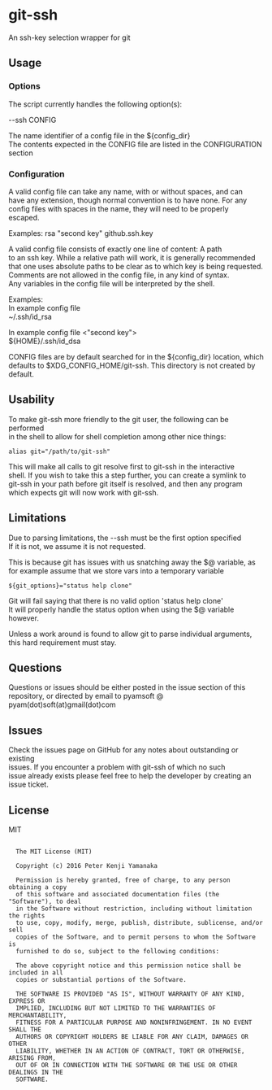 # git-ssh
An ssh-key selection wrapper for git

## Usage  
### Options
The script currently handles the following option(s):  

--ssh CONFIG

The name identifier of a config file in the ${config_dir}  
The contents expected in the CONFIG file are listed in the CONFIGURATION section  

### Configuration

A valid config file can take any name, with or without spaces, and can  
have any extension, though normal convention is to have none. For any  
config files with spaces in the name, they will need to be properly  
escaped.  

Examples:     rsa    "second key"   github.ssh.key  

A valid config file consists of exactly one line of content: A path  
to an ssh key. While a relative path will work, it is generally recommended  
that one uses absolute paths to be clear as to which key is being requested.  
Comments are not allowed in the config file, in any kind of syntax.  
Any variables in the config file will be interpreted by the shell.  

Examples:  
In example config file <rsa>  
~/.ssh/id_rsa  

In example config file <"second key">  
${HOME}/.ssh/id_dsa  

CONFIG files are by default searched for in the
${config_dir} location, which defaults to
$XDG_CONFIG_HOME/git-ssh. This directory is not created by default.

## Usability

To make git-ssh more friendly to the git user, the following can be performed  
in the shell to allow for shell completion among other nice things:  
```
alias git="/path/to/git-ssh"  
```
This will make all calls to git resolve first to git-ssh in the interactive  
shell. If you wish to take this a step further, you can create a symlink to  
git-ssh in your path before git itself is resolved, and then any program  
which expects git will now work with git-ssh.  

## Limitations

Due to parsing limitations, the --ssh must be the first option specified  
If it is not, we assume it is not requested.  

This is because git has issues with us snatching away the $@ variable, as  
for example assume that we store vars into a temporary variable  
```
${git_options}="status help clone"  
```

Git will fail saying that there is no valid option 'status help clone'  
It will properly handle the status option when using the $@ variable however.  

Unless a work around is found to allow git to parse individual arguments,  
this hard requirement must stay.  

## Questions

Questions or issues should be either posted in the issue section of this  
repository, or directed by email to pyamsoft @ pyam(dot)soft(at)gmail(dot)com

## Issues

Check the issues page on GitHub for any notes about outstanding or existing  
issues. If you encounter a problem with git-ssh of which no such  
issue already exists please feel free to help the developer by creating an  
issue ticket.

## License

MIT  

```

  The MIT License (MIT)

  Copyright (c) 2016 Peter Kenji Yamanaka

  Permission is hereby granted, free of charge, to any person obtaining a copy
  of this software and associated documentation files (the "Software"), to deal
  in the Software without restriction, including without limitation the rights
  to use, copy, modify, merge, publish, distribute, sublicense, and/or sell
  copies of the Software, and to permit persons to whom the Software is
  furnished to do so, subject to the following conditions:

  The above copyright notice and this permission notice shall be included in all
  copies or substantial portions of the Software.

  THE SOFTWARE IS PROVIDED "AS IS", WITHOUT WARRANTY OF ANY KIND, EXPRESS OR
  IMPLIED, INCLUDING BUT NOT LIMITED TO THE WARRANTIES OF MERCHANTABILITY,
  FITNESS FOR A PARTICULAR PURPOSE AND NONINFRINGEMENT. IN NO EVENT SHALL THE
  AUTHORS OR COPYRIGHT HOLDERS BE LIABLE FOR ANY CLAIM, DAMAGES OR OTHER
  LIABILITY, WHETHER IN AN ACTION OF CONTRACT, TORT OR OTHERWISE, ARISING FROM,
  OUT OF OR IN CONNECTION WITH THE SOFTWARE OR THE USE OR OTHER DEALINGS IN THE
  SOFTWARE.

```
